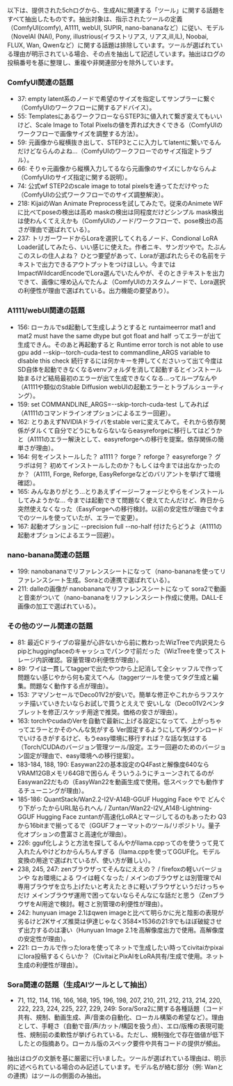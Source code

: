 以下は、提供された5chログから、生成AIに関連する「ツール」に関する話題をすべて抽出したものです。抽出対象は、指示されたツールの定義（ComfyUI(comfy), A1111, webUI, SUPIR, nano-bananaなど）に従い、モデル（NovelAI (NAI), Pony, illustrious(イラストリアス, リアス,ill,IL), Noobai, FLUX, Wan, Qwenなど）に関する話題は排除しています。ツールが選ばれている理由が明示されている場合、その点を抽出して記述しています。抽出はログの投稿番号を基に整理し、重複や非関連部分を除外しています。

### ComfyUI関連の話題
- 37: empty latent系のノードで希望のサイズを指定してサンプラーに繋ぐ（ComfyUIのワークフローに関するアドバイス）。
- 55: TemplatesにあるワークフローならSTEP3に値入れて繋ぎ変えてもいいけど、Scale Image to Total Pixelsの値を弄れば大きくできる（ComfyUIのワークフローで画像サイズを調整する方法）。
- 59: 元画像から縦横抜き出して、STEP3とこに入力してlatentに繋いでるんだけどならんのよね…（ComfyUIのワークフローでのサイズ指定トラブル）。
- 66: そりゃ元画像から縦横入力してるなら元画像のサイズにしかならんよ（ComfyUIのサイズ指定に関する説明）。
- 74: 公式wf STEP2のscale image to total pixelsを通ってただけやった（ComfyUIの公式ワークフローでのサイズ調整解決）。
- 218: KijaiのWan Animate Preprocessを試してみたで。従来のAnimete WFに比べてposeの検出は高め maskの検出は同程度だけどシンプル mask検出は使わんくてええかも（ComfyUIのノード/ワークフローで、pose検出の高さが理由で選ばれている）。
- 237: トリガーワードからLoraを選択してくれるノード、Condional LoRA Loader試してみたら、いい感じに使えた。作者ニキ、サンガツやで。たぶんこのスレの住人よね？ ひとつ要望があって、Loraが選ばれたらその名前をテキストで出力できるアウトプットをつけほしい。今まではImpactWildcardEncodeでLora選んでいたんやが、そのときテキストを出力できて、画像に埋め込んでたんよ（ComfyUIのカスタムノードで、Lora選択の利便性が理由で選ばれている。出力機能の要望あり）。

### A1111/webUI関連の話題
- 156: ローカルでsd起動して生成しようとすると runtaimeerror mat1 and mat2 must have the same dtype but got float and half ってエラーが出て生成できん。そのあと再起動すると Runtime error torch is not able to use gpu add --skip--torch-cuda-test to commandline_ARGS variable to dlsable this check 続行するには何かキーを押してくださいって出て今度はSD自体を起動できなくなるvenvフォルダを消して起動するとインストール始まるけど結局最初のエラーが出て生成できなくなる…ってループなんや（A1111や類似のStable Diffusion webUIの起動エラーとトラブルシューティング）。
- 159: set COMMANDLINE_ARGS=--skip-torch-cuda-test してみれば（A1111のコマンドラインオプションによるエラー回避）。
- 162: とりあえずNVIDIAドライバをstable verに変えてみて。それから依存関係がダルくて自分でどうにもならないならeasyreforgeに移行してはどうかと（A1111のエラー解決として、easyreforgeへの移行を提案。依存関係の簡単さが理由）。
- 164: 何をインストールした？ a1111？ forge？ reforge？ easyreforge？ グラボは何？ 初めてインストールしたのか？もしくは今までは出なかったのか？（A1111, Forge, Reforge, EasyReforgeなどのバリアントを挙げて環境確認）。
- 165: みんなありがとう…とりあえずイージーフォージとやらをインストールしてみようかな… 今までは起動できて問題なく使えてたんだけど、昨日から突然使えなくなった（EasyForgeへの移行検討。以前の安定性が理由で今までのツールを使っていたが、エラーで変更）。
- 167: 起動オプションに --precision full --no-half 付けたらどうよ（A1111の起動オプションによるエラー回避）。

### nano-banana関連の話題
- 199: nanobananaでリファレンスシートになって（nano-bananaを使ってリファレンスシート生成。Soraとの連携で選ばれている）。
- 211: dalleの画像が nanobananaでリファレンスシートになって sora2で動画と音楽がついて（nano-bananaをリファレンスシート作成に使用。DALL-E画像の加工で選ばれている）。

### その他のツール関連の話題
- 81: 最近Cドライブの容量が心許ないから前に教わったWizTreeで内訳見たら pipとhuggingfaceのキャッシュでパンク寸前だった（WizTreeを使ってストレージ内訳確認。容量管理の利便性が理由）。
- 89: ワイは一貫してtaggerで出たやつから上記消して全シャッフルで作って問題ない感じやから何も変えてへん（taggerツールを使ってタグ生成と編集。問題なく動作する点が理由）。
- 153: アマゾンセールでDeco01V2が安いで。簡単な修正やこれからラフスケッチ描いていきたいならお試しで買うとええで 安いしな（Deco01V2ペンタブレットを修正/スケッチ用途で推奨。価格の安さが理由）。
- 163: torchやcudaのVerを自動で最新に上げる設定になってて、上がっちゃってエラーとかそのへんな気がする Ver固定するようにして再ダウンロードでいけるきがするけど、もうeasy環境に移行すれば？な話な気はする（Torch/CUDAのバージョン管理ツール/設定。エラー回避のためのバージョン固定が理由で、easy環境への移行提案）。
- 183-184, 188, 190: Easywan22の基本設定のQ4Fastと解像度640ならVRAM12GBメモリ64GBで困らん そういうふうにチューンされてるのがEasywan22だもの（EasyWan22を動画生成で使用。低スペックでも動作するチューニングが理由）。
- 185-186: QuantStack/Wan2.2-I2V-A14B-GGUF Hugging Face やで どんぐり下がったからURL貼られへん / Zuntan/Wan22-I2V_A14B-Lightning-GGUF Hugging Face zuntanが高速化LoRAとマージしてるのもあったわ Q3から16bitまで揃ってるで（GGUFフォーマットのツール/リポジトリ。量子化オプションの豊富さと高速化が理由）。
- 226: gguf化しようと方法を探してるんやがllama.cppってのを使うって見て入れたんやけどわからんちんすぎる（llama.cppを使ってGGUF化。モデル変換の用途で選ばれているが、使い方が難しい）。
- 238, 245, 247: zenブラウザってそんなにええの？ / firefoxの軽いバージョンや なお環境による ワイは軽くなった / メインのブラウザとは別管理でAI専用ブラウザを立ち上げたいと考えたときに軽いブラウザというだけっちゃだけ メインブラウザ運用で困ってないならそんなにな話だと思う（ZenブラウザをAI用途で検討。軽さと別管理の利便性が理由）。
- 242: hunyuan image 2.1はqwen imageと比べて明らかに光と陰影の表現が劣るけど2Kサイズ推奨は伊達じゃなく3584×1536の21:9でもほぼ破綻させず出力するのは凄い（Hunyuan Image 2.1を高解像度出力で使用。高解像度の安定性が理由）。
- 221: ローカルで作ったloraを使ってネットで生成したい時ってcivitaiかpixaiにlora投稿するくらいか？（CivitaiとPixAIをLoRA共有/生成で使用。ネット生成の利便性が理由）。

### Sora関連の話題（生成AIツールとして抽出）
- 71, 112, 114, 116, 166, 168, 195, 196, 198, 207, 210, 211, 212, 213, 214, 220, 222, 223, 224, 225, 227, 229, 249: Sora/Sora2に関する各種話題（コード共有、規制、動画生成、声/音楽の自動化、ローカル構築の希望など）。理由として、手軽さ（自動で音/声/カット/構図を扱う点）、エロ/版権の表現可能性、規制前の柔軟性が挙げられている。ただし、規制強化で存在価値が低下したとの指摘あり。ローカル版のスペック要件や共有コードの提供が頻出。

抽出はログの文脈を基に厳密に行いました。ツールが選ばれている理由は、明示的に述べられている場合のみ記述しています。モデル名が絡む部分（例: Wanとの連携）はツールの側面のみ抽出。